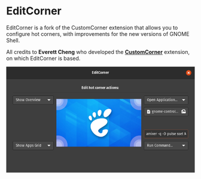 # EditCorner
EditCorner is a fork of the CustomCorner extension that allows you to configure hot corners, with improvements for the new versions of GNOME Shell.

All credits to **Everett Cheng** who developed the [**CustomCorner**](https://gitlab.com/eccheng/customcorner) extension, on which EditCorner is based.

![Screenshot](https://raw.githubusercontent.com/HenriqueAD7/editcorner/main/screenshot.png)
